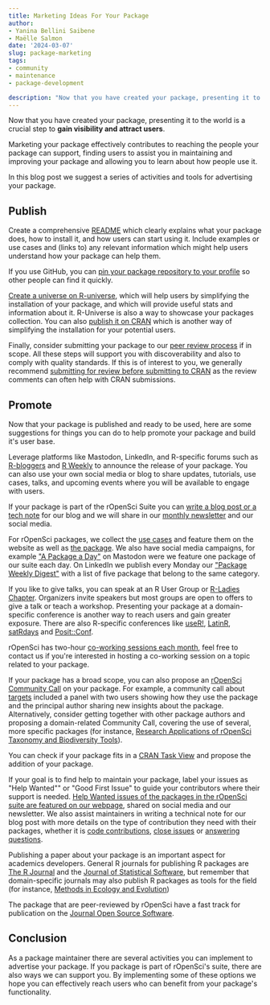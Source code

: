 ```yaml
---
title: Marketing Ideas For Your Package
author:
- Yanina Bellini Saibene
- Maëlle Salmon
date: '2024-03-07'
slug: package-marketing
tags:
- community
- maintenance
- package-development

description: "Now that you have created your package, presenting it to the world is a crucial step to gain visibility and attract users.  In this blog post we suggest a series of activities and tools for advertizing your package."
---
```


Now that you have created your package, presenting it to the world is a crucial step to **gain visibility and attract users**. 

Marketing your package effectively contributes to reaching the people your package can support, finding users to assist you in maintaining and improving your package and allowing you to learn about how people use it.

In this blog post we suggest a series of activities and tools for advertising your package.   

## Publish

Create a comprehensive [README](https://blog.r-hub.io/2019/12/03/readmes/) which clearly explains what your package does, how to install it, and how users can start using it. Include examples or use cases and (links to) any relevant information which might help users understand how your package can help them. 

If you use GitHub, you can [pin your package repository to your profile](https://docs.github.com/en/account-and-profile/setting-up-and-managing-your-github-profile/customizing-your-profile/pinning-items-to-your-profile) so other people can find it quickly.

[Create a universe on R-universe](/blog/2021/06/22/setup-runiverse/), which will help users by simplifying the installation of your package, and which will provide useful stats and information about it. R-Universe is also a way to showcase your packages collection. You can also [publish it on CRAN](https://cran.r-project.org) which is another way of simplifying the installation for your potential users.

Finally, consider submitting your package to our [peer review process](/software-review/) if in scope. All these steps will support you with discoverability and also to comply with quality standards. If this is of interest to you, we generally recommend [submitting for review before submitting to CRAN](https://devguide.ropensci.org/policies.html#publishing-in-other-venues) as the review comments can often help with CRAN submissions.

## Promote

Now that your package is published and ready to be used, here are some suggestions for things you can do to help promote your package and build it's user base.

Leverage platforms like Mastodon, LinkedIn, and R-specific forums such as [R-bloggers](https://www.r-bloggers.com) and [R Weekly](https://rweekly.org) to announce the release of your package. You can also use your own social media or blog to share updates, tutorials, use cases, talks, and upcoming events where you will be available to engage with users. 

If your package is part of the rOpenSci Suite you can [write a blog post or a tech note](https://blogguide.ropensci.org/) for our blog and we will share in our [monthly newsletter](/news/) and our social media.

For rOpenSci packages, we collect the [use cases](/usecases) and feature them on the website as well as [the package](/packages/). We also have social media campaigns, for example ["A Package a Day"](https://hachyderm.io/@rOpenSci/tagged/APackageADay) on Mastodon were we feature one package of our suite each day. On LinkedIn we publish every Monday our ["Package Weekly Digest"](https://www.linkedin.com/feed/update/urn:li:activity:7170464303186108416) with a list of five package that belong to the same category.

If you like to give talks, you can speak at an R User Group or [R-Ladies Chapter](https://www.meetup.com/pro/rladies/). Organizers invite speakers but most groups are open to offers to give a talk or teach a workshop. Presenting your package at a domain-specific conference is another way to reach users and gain greater exposure. There are also R-specific conferences like [useR!](https://events.linuxfoundation.org/user/), [LatinR](https://latin-r.com/), [satRdays](https://satrdays.org/) and [Posit::Conf](https://posit.co/conference/). 

rOpenSci has two-hour [co-working sessions each month](/coworking/), feel free to contact us if you're interested in hosting a co-working session on a topic related to your package.

If your package has a broad scope, you can also propose an [rOpenSci Community Call](/commcalls/) on your package. For example, a community call about [targets](/commcalls/jan2023-targets/) included a panel with two users showing how they use the package and the principal author sharing new insights about the package. Alternatively, consider getting together with other package authors and proposing a domain-related Community Call, covering the use of several, more specific packages (for instance, [Research Applications of rOpenSci Taxonomy and Biodiversity Tools](/commcalls/2019-03-27/)).

You can check if your package fits in a [CRAN Task View](https://cran.r-project.org/web/views/) and propose the addition of your package.

If your goal is to find help to maintain your package, label your issues as "Help Wanted"" or "Good First Issue" to guide your contributors where their support is needed. [Help Wanted issues of the packages in the rOpenSci suite are featured on our webpage](/help-wanted/), shared on social media and our newsletter.  We also assist maintainers in writing a technical note for our blog post with more details on the type of contribution they need with their packages, whether it is [code contributions](/blog/2024/03/01/qualtrics-call-help/), [close issues](/blog/2024/02/27/assertr-call-help/) or [answering questions](/blog/2024/02/29/targets-call-help/). 

Publishing a paper about your package is an important aspect for academics developers. General R journals for publishing R packages are [The R Journal](https://journal.r-project.org) and the [Journal of Statistical Software](https://www.jstatsoft.org/index), but remember that domain-specific journals may also publish R packages as tools for the field (for instance, [Methods in Ecology and Evolution](https://besjournals.onlinelibrary.wiley.com/journal/2041210x))

The package that are peer-reviewed by rOpenSci have a fast track for publication on the [Journal Open Source Software](https://joss.theoj.org).

## Conclusion

As a package maintainer there are several activities you can implement to advertise your package. If you package is part of rOpenSci's suite, there are also ways we can support you. By implementing some of these options we hope you can effectively reach users who can benefit from your package's functionality.  